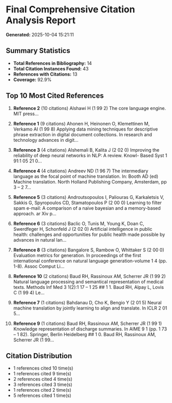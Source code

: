 # Final Comprehensive Citation Analysis Report

**Generated:** 2025-10-04 15:21:11

## Summary Statistics

- **Total References in Bibliography:** 14
- **Total Citation Instances Found:** 43
- **References with Citations:** 13
- **Coverage:** 92.9%

## Top 10 Most Cited References

1. **Reference 2** (10 citations)
   Alshawi H (1 99 2) The core language engine. MIT press...

2. **Reference 1** (9 citations)
   Ahonen H, Heinonen O, Klemettinen M, Verkamo AI (1 99 8) Applying data mining techniques for descriptive phrase extraction in digital document collections. In research and technology advances in digit...

3. **Reference 3** (4 citations)
   Alshemali B, Kalita J (2 02 0) Improving the reliability of deep neural networks in NLP: A review. Knowl- Based Syst 1 91:1 05 21 0...

4. **Reference 4** (4 citations)
   Andreev ND (1 96 7) The intermediary language as the focal point of machine translation. In: Booth AD (ed) Machine translation. North Holland Publishing Company, Amsterdam, pp 3 – 2 7...

5. **Reference 5** (3 citations)
   Androutsopoulos I, Paliouras G, Karkaletsis V, Sakkis G, Spyropoulos CD, Stamatopoulos P (2 00 0) Learning to filter spam e-mail: A comparison of a naive bayesian and a memory-based approach. ar Xiv p...

6. **Reference 6** (3 citations)
   Baclic O, Tunis M, Young K, Doan C, Swerdfeger H, Schonfeld J (2 02 0) Artificial intelligence in public health: challenges and opportunities for public health made possible by advances in natural lan...

7. **Reference 8** (3 citations)
   Bangalore S, Rambow O, Whittaker S (2 00 0) Evaluation metrics for generation. In proceedings of the first international conference on natural language generation-volume 1 4 (pp. 1-8). Assoc Comput Li...

8. **Reference 10** (2 citations)
   Baud RH, Rassinoux AM, Scherrer JR (1 99 2) Natural language processing and semantical representation of medical texts. Methods Inf Med 3 1(2):1 17 – 1 25 ## 1 1. Baud RH, Alpay L, Lovis C (1 99 4) Le...

9. **Reference 7** (1 citations)
   Bahdanau D, Cho K, Bengio Y (2 01 5) Neural machine translation by jointly learning to align and translate. In ICLR 2 01 5...

10. **Reference 9** (1 citations)
   Baud RH, Rassinoux AM, Scherrer JR (1 99 1) Knowledge representation of discharge summaries. In AIME 9 1 (pp. 1 73 – 1 82). Springer, Berlin Heidelberg ## 1 0. Baud RH, Rassinoux AM, Scherrer JR (1 99...

## Citation Distribution

- 1 references cited 10 time(s)
- 1 references cited 9 time(s)
- 2 references cited 4 time(s)
- 3 references cited 3 time(s)
- 1 references cited 2 time(s)
- 5 references cited 1 time(s)
